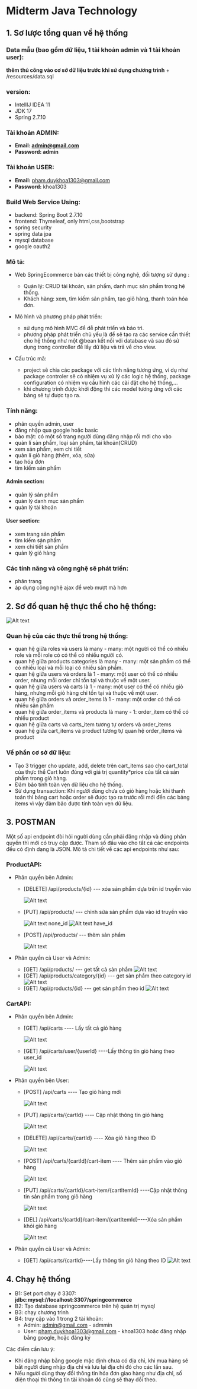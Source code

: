# Midterm Java Technology

## 1. Sơ lược tổng quan về hệ thống

<h3><b> Data mẫu (bao gồm dữ liệu, 1 tài khoản admin và 1 tài khoản user):</b></h3> <b>thêm thủ công vào cơ sở dữ liệu trước khi sử dụng chương trình</b>
+ /resources/data.sql

### version:
+ IntellIJ IDEA 11
+ JDK 17
+ Spring 2.7.10

### Tài khoản ADMIN:
-   <b> Email: admin@gmail.com </b>
-   <b> Password: admin </b>
### Tài khoản USER:
-   <b> Email:</b> pham.duykhoa1303@gmail.com 
-   <b> Password:</b> khoa1303 

### Build Web Service Using:
+ backend: Spring Boot 2.7.10
+ frontend: Thymeleaf, only html,css,bootstrap
+ spring security
+ spring data jpa
+ mysql database
+ google oauth2

### Mô tả:
+ Web SpringEcommerce bán các thiết bị công nghệ, đối tượng sử dụng : 
  + Quản lý: CRUD tài khoản, sản phẩm, danh mục sản phẩm trong hệ thống.
  + Khách hàng: xem, tìm kiếm sản phẩm, tạo giỏ hàng, thanh toán hóa đơn.
  
+ Mô hình và phương pháp phát triển:
  + sử dụng mô hình MVC để dễ phát triển và bảo trì.
  + phương pháp phát triển chủ yếu là để sẽ tạo ra các service cần thiết cho hệ thống như một @bean
    kết nối với database và sau đó sử dụng trong controller để lấy dữ liệu và trả về cho view.
    
+ Cấu trúc mã:
  + project sẽ chia các package với các tính năng tương ứng, ví dụ như package controler sẽ có nhiệm vụ xử lý các logic hệ thống, package configuration có nhiệm vụ cấu hình các cài đặt cho hệ thống,...
  + khi chương trình được khởi động thì các model tương ứng với các bảng sẽ tự được tạo ra.

### Tính năng:
+ phân quyền admin, user
+ đăng nhập qua google hoặc basic
+ bảo mật: có một số trang người dùng đăng nhập rồi mới cho vào
+ quản lí sản phẩm, loại sản phẩm, tài khoản(CRUD)
+ xem sản phẩm, xem chi tiết
+ quản lí giỏ hàng (thêm, xóa, sửa)
+ tạo hóa đơn
+ tìm kiếm sản phẩm
#### Admin section:
+ quản lý sản phẩm
+ quản lý danh mục sản phẩm
+ quản lý tài khoản
#### User section:
+ xem trang sản phẩm
+ tìm kiếm sản phẩm
+ xem chi tiết sản phẩm
+ quản lý giỏ hàng

### Các tính năng và công nghệ sẽ phát triển:
+ phân trang
+ áp dụng công nghệ ajax để web mượt mà hơn

## 2. Sơ đồ quan hệ thực thể cho hệ thống:

![Alt text](./src/main/resources/readme/midtermProject.drawio.png "Class Diaram")

### Quan hệ của các thực thể trong hệ thống:
+ quan hệ giữa roles và users là many - many: một người có thể có nhiều role và mỗi role có có thể có nhiều người có.
+ quan hệ giữa products categories là many - many: một sản phẩm có thể có nhiều loại và mỗi loại có nhiều sản phẩm.
+ quan hệ giữa users và orders là 1 - many: một user có thể có nhiều order, nhưng mỗi order chỉ tồn tại và thuộc về một user.
+ quan hệ giữa users và carts là 1 - many: một user có thể có nhiều giỏ hàng, nhưng mỗi giỏ hàng chỉ tồn tại và thuộc về một user.
+ quan hệ giữa orders và order_items là 1 - many: một order có thể có nhiều sản phẩm
+ quan hệ giữa order_items và products là many - 1: order_item có thể có nhiều product
+ quan hệ giữa carts và carts_item tương tự orders và order_items
+ quan hệ giữa cart_items và product tương tự quan hệ order_items và product

### Về phần cơ sở dữ liệu:
+ Tạo 3 trigger cho update, add, delete trên cart_items sao cho cart_total của thực thể Cart luôn đúng với giá trị quantity*price của tất cả sản phẩm trong giỏ hàng.
+ Đảm bảo tính toàn vẹn dữ liệu cho hệ thống.
+ Sử dụng transaction: Khi người dùng chưa có giỏ hàng hoặc khi thanh toán thì bảng cart hoặc order sẽ được tạo ra trước
rồi mới đến các bảng items vì vậy đảm bảo được tính toàn vẹn dữ liệu.
  
## 3. POSTMAN
Một số api endpoint đòi hỏi người dùng cần phải đăng nhập và đúng phân quyền thì mới có truy cập được. Tham số đầu vào cho tất cả các endpoints đều có định dạng là JSON.
Mô tả chi tiết về các api endpoints như sau:

<h3>ProductAPI:</h3>

+ Phân quyền bên Admin:
  
  + [DELETE] /api/products/{id}  ---  xóa sản phẩm dựa trên id truyền vào
    
    ![Alt text](./src/main/resources/readme/delete_api_product.png "delete_api_product")
    
  + [PUT] /api/products/  ---  chỉnh sửa sản phẩm dựa vào id truyền vào
    
    ![Alt text](./src/main/resources/readme/put_api_product_noneId.png "put_api_product_noneId")
    none_id
    ![Alt text](./src/main/resources/readme/put_api_product_haveId.png "put_api_product_haveId")
    have_id
    
  + [POST] /api/products/  ---  thêm sản phẩm
    
    ![Alt text](./src/main/resources/readme/post_api_product.png "delete_api_product")

+ Phân quyền cả User và Admin: 
  
  + [GET] /api/products/ --- get tất cả sản phẩm
    ![Alt text](./src/main/resources/readme/get_api_product.png "get_api_product")
  + [GET] /api/products/category/{id}  --- get sản phẩm theo category id
    ![Alt text](./src/main/resources/readme/get_api_product_category.png "get_api_product_category")
  + [GET] /api/products/{id}  ---  get sản phẩm theo id
    ![Alt text](./src/main/resources/readme/get_api_product_id.png "get_api_product_id")
    
<h3>CartAPI:</h3>

+ Phân quyền bên Admin:
  
  + [GET] /api/carts ---- Lấy tất cả giỏ hàng
    
    ![Alt text](./src/main/resources/readme/get_cart_api.png "get_cart_api")
    
  + [GET] /api/carts/user/{userId} ----Lấy thông tin giỏ hàng theo user_id
    
    ![Alt text](./src/main/resources/readme/get_api_cart_userId.png "get_api_cart_userId")
  
+ Phân quyền bên User:
  
  + [POST] /api/carts ---- Tạo giỏ hàng mới
    
    ![Alt text](./src/main/resources/readme/post_api_cart.png "post_api_cart")
    
  + [PUT] /api/carts/{cartId} ---- Cập nhật thông tin giỏ hàng
    
    ![Alt text](./src/main/resources/readme/put_api_cart.png "put_api_cart")
    
  + [DELETE] /api/carts/{cartId} ---- Xóa giỏ hàng theo ID
    
    ![Alt text](./src/main/resources/readme/delete_api_cart.png "delete_api_cart")
    
  + [POST] /api/carts/{cartId}/cart-item ---- Thêm sản phẩm vào giỏ hàng
    
    ![Alt text](./src/main/resources/readme/post_api_cart_id_cartItem.png "post_api_cart_id_cartItem")
    
  + [PUT] /api/carts/{cartId}/cart-item/{cartItemId} ----Cập nhật thông tin sản phẩm trong giỏ hàng
    
    ![Alt text](./src/main/resources/readme/put_api_cart_id_cartItem.png "put_api_cart_id_cartItem")
    
  + [DEL] /api/carts/{cartId}/cart-item/{cartItemId}----Xóa sản phẩm khỏi giỏ hàng
    
    ![Alt text](./src/main/resources/readme/del_api_cart_id_cartItem.png "del_api_cart_id_cartItem")
  

+ Phân quyền cả User và Admin:
  + [GET] /api/carts/{cartId}----Lấy thông tin giỏ hàng theo ID
    ![Alt text](./src/main/resources/readme/get_api_cart_id.png "get_api_cart_id")

## 4. Chạy hệ thống

+ B1: Set port chạy ở 3307: <b>jdbc:mysql://localhost:3307/springcommerce</b>
+ B2: Tạo database springcommerce trên hệ quản trị mysql
+ B3: chạy chương trình
+ B4: truy cập vào 1 trong 2 tài khoản:
  + Admin: admin@gmail.com - admmin
  + User: pham.duykhoa1303@gmail.com - khoa1303 hoặc đăng nhập bằng google, hoặc đăng ký
  
Các điểm cần lưu ý:
+ Khi đăng nhập bằng google mặc định chưa có địa chỉ, khi mua hàng sẽ bắt người dùng nhập địa chỉ và lưu lại địa chỉ đó cho các lần sau.
+ Nếu người dùng thay đổi thông tin hóa đơn giao hàng như địa chỉ, số điện thoại thì thông tin tài khoản đó cũng sẽ thay đổi theo.